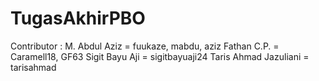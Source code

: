 # TugasAkhirPBO

Contributor : 
M. Abdul Aziz = fuukaze, mabdu, aziz
Fathan C.P. = Caramell18, GF63
Sigit Bayu Aji = sigitbayuaji24
Taris Ahmad Jazuliani = tarisahmad
